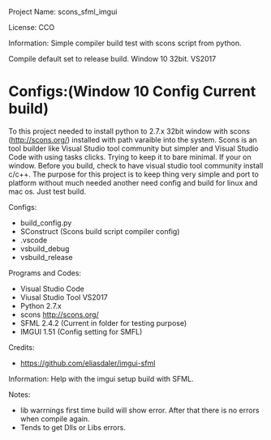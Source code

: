 Project Name: scons_sfml_imgui

License: CCO

Information: Simple compiler build test with scons script from python.

Compile default set to release build. Window 10 32bit. VS2017

Configs:(Window 10 Config Current build)
=======
To this project needed to install python to 2.7.x 32bit window with scons (http://scons.org/) installed with path varaible into the system. Scons is an tool builder like Visual Studio tool community but simpler and Visual Studio Code with using tasks clicks. Trying to keep it to bare minimal. If your on window. Before you build, check to have visual studio tool community install c/c++. The purpose for this project is to keep thing very simple and port to platform without much needed another need config and build for linux and mac os. Just test build.

Configs:
 * build_config.py
 * SConstruct (Scons build script compiler config)
 * .vscode
 * vsbuild_debug
 * vsbuild_release

Programs and Codes:
 * Visual Studio Code 
 * Viusal Studio Tool VS2017
 * Python 2.7.x
  * scons http://scons.org/
 * SFML 2.4.2 (Current in folder for testing purpose)
 * IMGUI 1.51 (Config setting for SMFL)

Credits:
 * https://github.com/eliasdaler/imgui-sfml

 Information: Help with the imgui setup build with SFML.

Notes:
 * lib warrnings first time build will show error. After that there is no errors when compile again.
 * Tends to get Dlls or Libs errors.